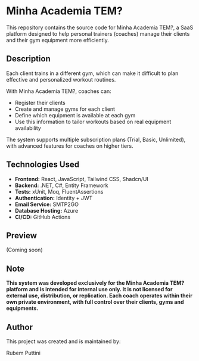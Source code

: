 # Minha Academia TEM?
This repository contains the source code for Minha Academia TEM?, a SaaS platform designed to help personal trainers (coaches) manage their clients and their gym equipment more efficiently.

## Description
Each client trains in a different gym, which can make it difficult to plan effective and personalized workout routines.

With Minha Academia TEM?, coaches can:

- Register their clients
- Create and manage gyms for each client
- Define which equipment is available at each gym
- Use this information to tailor workouts based on real equipment availability

The system supports multiple subscription plans (Trial, Basic, Unlimited), with advanced features for coaches on higher tiers.

## Technologies Used

- **Frontend:** React, JavaScript, Tailwind CSS, Shadcn/UI
- **Backend:** .NET, C#, Entity Framework
- **Tests:** xUnit, Moq, FluentAssertions
- **Authentication:** Identity + JWT
- **Email Service:** SMTP2GO
- **Database Hosting:** Azure
- **CI/CD:** GitHub Actions

## Preview
(Coming soon)

##  Note
**This system was developed exclusively for the Minha Academia TEM? platform and is intended for internal use only. It is not licensed for external use, distribution, or replication. Each coach operates within their own private environment, with full control over their clients, gyms and equipments.**

##  Author
This project was created and is maintained by:

Rubem Puttini